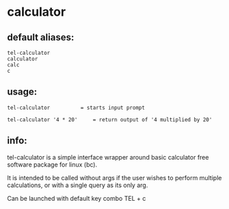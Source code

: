 # calculator

## default aliases:
```
tel-calculator
calculator
calc
c
```
## usage:
```
tel-calculator			= starts input prompt

tel-calculator '4 * 20' 	= return output of '4 multiplied by 20'
```
## info:

tel-calculator is a simple interface wrapper around basic calculator free software package for linux (bc).

It is intended to be called without args if the user wishes to perform multiple calculations, or with a single query as its only arg.

Can be launched with default key combo <kc>TEL + c</kc> 

